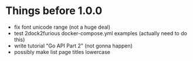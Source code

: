 # Things before 1.0.0
- fix font unicode range (not a huge deal)
- test 2dock2furious docker-compose.yml examples (actually need to do this)
- write tutorial "Go API Part 2" (not gonna happen)
- possibly make list page titles lowercase
